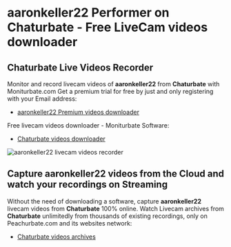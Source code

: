 # aaronkeller22 Performer on Chaturbate - Free LiveCam videos downloader

## Chaturbate Live Videos Recorder

Monitor and record livecam videos of **aaronkeller22** from **Chaturbate** with Moniturbate.com
Get a premium trial for free by just and only registering with your Email address:
* [aaronkeller22 Premium videos downloader](https://moniturbate.com/request-demo-licence-key.html)

Free livecam videos downloader - Moniturbate Software:
* [Chaturbate videos downloader](https://moniturbate.com/moniturbate-download-software.html)

![aaronkeller22 livecam videos recorder](https://peachurnet.com/templates/moniturbate-software.png)


## Capture aaronkeller22 videos from the Cloud and watch your recordings on Streaming

Without the need of downloading a software, capture **aaronkeller22** livecam videos from **Chaturbate** 100% online.
Watch Livecam archives from **Chaturbate** unlimitedly from thousands of existing recordings, only on Peachurbate.com and its websites network:
* [Chaturbate videos archives](https://peachurnet.com/)